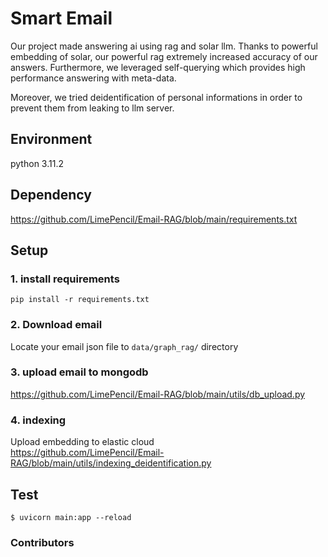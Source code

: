 # Smart Email

Our project made answering ai using rag and solar llm. Thanks to powerful embedding of solar, our powerful rag extremely increased accuracy of our answers. 
Furthermore, we leveraged self-querying which provides high performance answering with meta-data. 

Moreover, we tried deidentification of personal informations in order to prevent them from leaking to llm server.

## Environment
python 3.11.2

## Dependency
https://github.com/LimePencil/Email-RAG/blob/main/requirements.txt

## Setup
### 1. install requirements
```shell
pip install -r requirements.txt
```

### 2. Download email
Locate your email json file to ```data/graph_rag/``` directory
### 3. upload email to mongodb
https://github.com/LimePencil/Email-RAG/blob/main/utils/db_upload.py
### 4. indexing
Upload embedding to elastic cloud  
https://github.com/LimePencil/Email-RAG/blob/main/utils/indexing_deidentification.py

## Test
```shell
$ uvicorn main:app --reload
```

### Contributors
